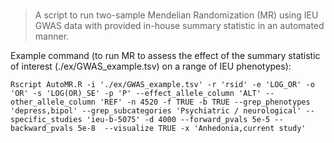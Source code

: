 # 
> A script to run two-sample Mendelian Randomization (MR) using IEU GWAS data with provided in-house summary statistic in an automated manner.

Example command (to run MR to assess the effect of the summary statistic of interest (./ex/GWAS_example.tsv) on a range of IEU phenotypes):
 ```shell
Rscript AutoMR.R -i './ex/GWAS_example.tsv' -r 'rsid' -e 'LOG_OR' -o 'OR' -s 'LOG(OR)_SE' -p 'P' --effect_allele_column 'ALT' --other_allele_column 'REF' -n 4520 -f TRUE -b TRUE --grep_phenotypes 'depress,bipol' --grep_subcategories 'Psychiatric / neurological' --specific_studies 'ieu-b-5075' -d 4000 --forward_pvals 5e-5 --backward_pvals 5e-8  --visualize TRUE -x 'Anhedonia,current study'
```  

